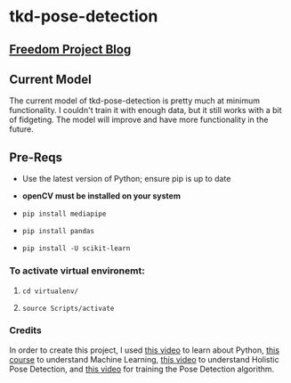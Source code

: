# tkd-pose-detection

## [Freedom Project Blog](https://github.com/jancarloa0524/apcsa-freedom-project)

## Current Model

The current model of tkd-pose-detection is pretty much at minimum functionality. I couldn't train it with enough data, but it still works with a bit of fidgeting. The model will improve and have more functionality in the future. 

## Pre-Reqs
- Use the latest version of Python; ensure pip is up to date

- **openCV must be installed on your system**

- `pip install mediapipe`

- `pip install pandas`

- `pip install -U scikit-learn`


### To activate virtual environemt:

1. `cd virtualenv/`

2. `source Scripts/activate`

### Credits

In order to create this project, I used [this video](https://www.youtube.com/watch?v=cBQ4c1IQJSE) to learn about Python, [this course](https://www.udemy.com/course/hands-on-machine-learning-with-opencv-4/) to understand Machine Learning, [this video](https://www.youtube.com/watch?v=pG4sUNDOZFg) to understand Holistic Pose Detection, and [this video](https://www.youtube.com/watch?v=We1uB79Ci-w) for training the Pose Detection algorithm. 
